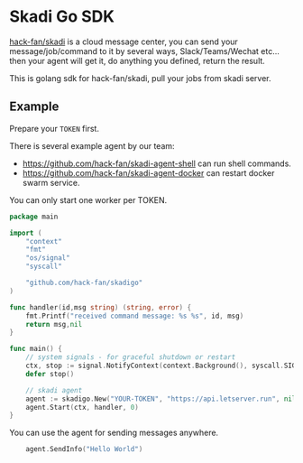 # Skadi Go SDK
[hack-fan/skadi](https://github.com/hack-fan/skadi) is a cloud message center,
you can send your message/job/command to it by several ways, Slack/Teams/Wechat etc...
then your agent will get it, do anything you defined, return the result.

This is golang sdk for hack-fan/skadi, pull your jobs from skadi server.

## Example
Prepare your `TOKEN` first.

There is several example agent by our team:
* https://github.com/hack-fan/skadi-agent-shell can run shell commands.
* https://github.com/hack-fan/skadi-agent-docker can restart docker swarm service.

You can only start one worker per TOKEN.
```go
package main

import (
    "context"
    "fmt"
    "os/signal"
    "syscall"

    "github.com/hack-fan/skadigo"
)

func handler(id,msg string) (string, error) {
    fmt.Printf("received command message: %s %s", id, msg)
    return msg,nil
}

func main() {
    // system signals - for graceful shutdown or restart
    ctx, stop := signal.NotifyContext(context.Background(), syscall.SIGINT, syscall.SIGTERM)
    defer stop()

    // skadi agent
    agent := skadigo.New("YOUR-TOKEN", "https://api.letserver.run", nil)
    agent.Start(ctx, handler, 0)
}
```

You can use the agent for sending messages anywhere.

```go
    agent.SendInfo("Hello World")
```
